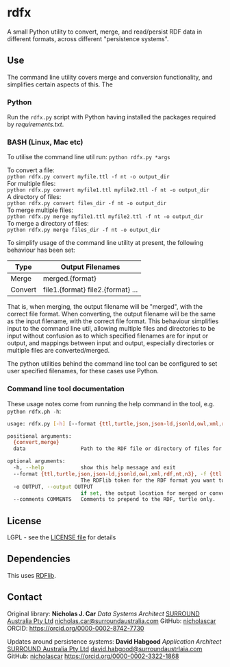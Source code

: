 # rdfx
A small Python utility to convert, merge, and read/persist RDF data in different formats, across different "persistence systems".

## Use
The command line utility covers merge and conversion functionality, and simplifies certain aspects of this. The

### Python
Run the `rdfx.py` script with Python having installed the packages required by _requirements.txt_.

### BASH (Linux, Mac etc)
To utilise the command line util run:
`python rdfx.py *args`

To convert a file:  
`python rdfx.py convert myfile.ttl -f nt -o output_dir`  
For multiple files:  
`python rdfx.py convert myfile1.ttl myfile2.ttl -f nt -o output_dir`  
A directory of files:  
`python rdfx.py convert files_dir -f nt -o output_dir`  
To merge multiple files:  
`python rdfx.py merge myfile1.ttl myfile2.ttl -f nt -o output_dir`  
To merge a directory of files:  
`python rdfx.py merge files_dir -f nt -o output_dir`  

To simplify usage of the command line utility at present, the following behaviour has been set:

Type | Output Filenames
---|---
Merge | merged.{format}
Convert | file1.{format} file2.{format} ...

That is, when merging, the output filename will be "merged", with the correct file format.
When converting, the output filename will be the same as the input filename, with the correct file format.
This behaviour simplifies input to the command line util, allowing multiple files and directories to be input without
confusion as to which specified filenames are for input or output, and mappings between input and output, especially
directories or multiple files are converted/merged.

The python utilities behind the command line tool can be configured to set user specified filenames, for these cases
use Python.

### Command line tool documentation
These usage notes come from running the help command in the tool, e.g. `python rdfx.ph -h`:

```bash
usage: rdfx.py [-h] [--format {ttl,turtle,json,json-ld,jsonld,owl,xml,rdf,nt,n3}] [-o OUTPUT] [--comments COMMENTS] {convert,merge} data [data ...]

positional arguments:
  {convert,merge}
  data                  Path to the RDF file or directory of files for merging or conversion.

optional arguments:
  -h, --help            show this help message and exit
  --format {ttl,turtle,json,json-ld,jsonld,owl,xml,rdf,nt,n3}, -f {ttl,turtle,json,json-ld,jsonld,owl,xml,rdf,nt,n3}
                        The RDFlib token for the RDF format you want to convert the RDF file to.
  -o OUTPUT, --output OUTPUT
                        if set, the output location for merged or converted files, defaults to the current working directory
  --comments COMMENTS   Comments to prepend to the RDF, turtle only.
```

## License
LGPL - see the [LICENSE file](LICENSE) for details

## Dependencies
This uses [RDFlib](https://pypi.org/project/rdflib/).

## Contact
Original library:
**Nicholas J. Car**
*Data Systems Architect*
[SURROUND Australia Pty Ltd](http://surroundaustralia.com)
<nicholas.car@surroundaustralia.com>
GitHub: [nicholascar](https://github.com/nicholascar)
ORCID: <https://orcid.org/0000-0002-8742-7730>

Updates around persistence systems:
**David Habgood**
*Application Architect*
[SURROUND Australia Pty Ltd](https://surroundaustralia.com)
<david.habgood@surroundaustrlaia.com>
GitHub: [nicholascar](https://github.com/recalcitrantsupplant)
https://orcid.org/0000-0002-3322-1868
